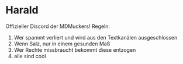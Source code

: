 # Harald
Offizieller Discord der MDMuckers!
Regeln:
1. Wer spammt verliert und wird aus den Textkanälen ausgeschlossen
2. Wenn Salz, nur in einem gesunden Maß
3. Wer Rechte missbraucht bekommt diese entzogen
4. alle sind cool
